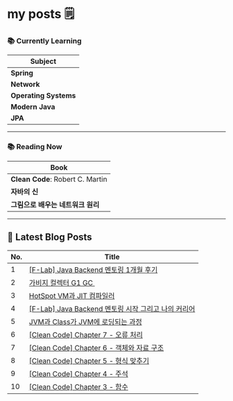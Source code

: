 # my posts 🗒️

### 📚 Currently Learning

| Subject            |
|--------------------|
| **Spring**          |
| **Network**         |
| **Operating Systems** |
| **Modern Java**     |
| **JPA**             |

---

### 📚 Reading Now

| Book                                   |
|----------------------------------------|
| **Clean Code**: Robert C. Martin       |
| **자바의 신**                           |
| **그림으로 배우는 네트워크 원리**         |

---

## 📕 Latest Blog Posts

| No. | Title                              |
|-----|------------------------------------|
| 1 | [[F-Lab] Java Backend 멘토링 1개월 후기](https://hoojjang.tistory.com/23) |
| 2 | [가비지 컬렉터 G1 GC  ️](https://hoojjang.tistory.com/17) |
| 3 | [HotSpot VM과 JIT 컴파일러 ](https://hoojjang.tistory.com/18) |
| 4 | [[F-Lab] Java Backend 멘토링 시작 그리고 나의 커리어](https://hoojjang.tistory.com/15) |
| 5 | [JVM과 Class가 JVM에 로딩되는 과정  ](https://hoojjang.tistory.com/14) |
| 6 | [[Clean Code] Chapter 7 - 오류 처리](https://hoojjang.tistory.com/13) |
| 7 | [[Clean Code] Chapter 6 - 객체와 자료 구조](https://hoojjang.tistory.com/12) |
| 8 | [[Clean Code] Chapter 5 - 형식 맞추기](https://hoojjang.tistory.com/11) |
| 9 | [[Clean Code] Chapter 4 - 주석](https://hoojjang.tistory.com/10) |
| 10 | [[Clean Code] Chapter 3 - 함수](https://hoojjang.tistory.com/9) |
